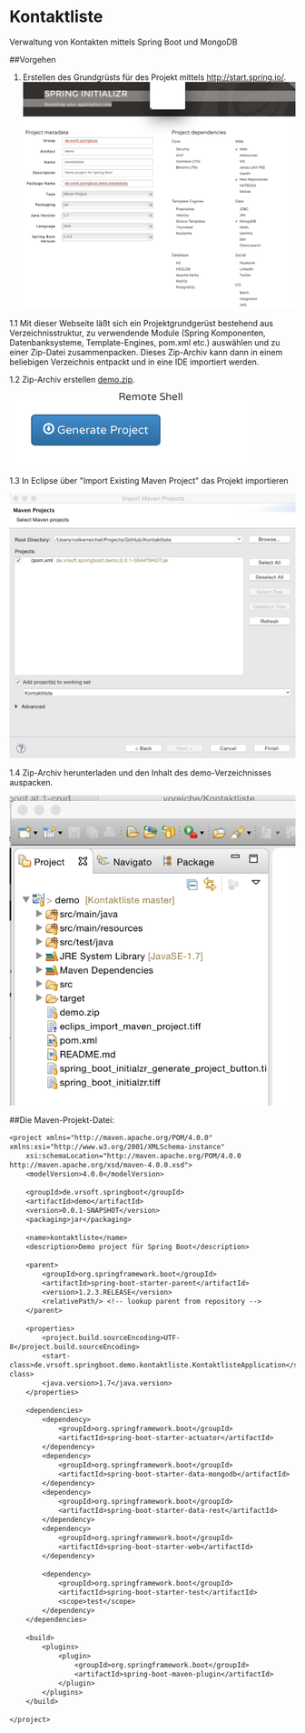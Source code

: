 # Kontaktliste
Verwaltung von Kontakten mittels Spring Boot und MongoDB

##Vorgehen
1. Erstellen des Grundgrüsts für des Projekt mittels http://start.spring.io/.
![alt text](spring_boot_initialzr.tiff "Spring Boot Initializr")

1.1 Mit dieser Webseite läßt sich ein Projektgrundgerüst bestehend aus Verzeichnisstruktur, zu verwendende Module (Spring Komponenten, Datenbanksysteme, Template-Engines, pom.xml etc.) auswählen und zu einer Zip-Datei zusammenpacken.
Dieses Zip-Archiv kann dann in einem beliebigen Verzeichnis entpackt und in eine IDE importiert werden.

1.2 Zip-Archiv erstellen [demo.zip](demo.zip).

![alt text](spring_boot_initialzr_generate_project_button.tiff "Projekt erstellen")

1.3 In Eclipse über "Import Existing Maven Project" das Projekt importieren

![alt text](eclips_import_maven_project.tiff "Maven Projekt importieren")

1.4 Zip-Archiv herunterladen und den Inhalt des demo-Verzeichnisses auspacken.

![alt text](eclipse_project_layout.tiff "Verzeichnisstruktur")

##Die Maven-Projekt-Datei:
```
<project xmlns="http://maven.apache.org/POM/4.0.0" xmlns:xsi="http://www.w3.org/2001/XMLSchema-instance"
	xsi:schemaLocation="http://maven.apache.org/POM/4.0.0 http://maven.apache.org/xsd/maven-4.0.0.xsd">
	<modelVersion>4.0.0</modelVersion>
	
	<groupId>de.vrsoft.springboot</groupId>
	<artifactId>demo</artifactId>
	<version>0.0.1-SNAPSHOT</version>
	<packaging>jar</packaging>

	<name>kontaktliste</name>
	<description>Demo project für Spring Boot</description>

	<parent>
		<groupId>org.springframework.boot</groupId>
		<artifactId>spring-boot-starter-parent</artifactId>
		<version>1.2.3.RELEASE</version>
		<relativePath/> <!-- lookup parent from repository -->
	</parent>

	<properties>
		<project.build.sourceEncoding>UTF-8</project.build.sourceEncoding>
		<start-class>de.vrsoft.springboot.demo.kontaktliste.KontaktlisteApplication</start-class>
		<java.version>1.7</java.version>
	</properties>

	<dependencies>
		<dependency>
			<groupId>org.springframework.boot</groupId>
			<artifactId>spring-boot-starter-actuator</artifactId>
		</dependency>
		<dependency>
			<groupId>org.springframework.boot</groupId>
			<artifactId>spring-boot-starter-data-mongodb</artifactId>
		</dependency>
		<dependency>
			<groupId>org.springframework.boot</groupId>
			<artifactId>spring-boot-starter-data-rest</artifactId>
		</dependency>
		<dependency>
			<groupId>org.springframework.boot</groupId>
			<artifactId>spring-boot-starter-web</artifactId>
		</dependency>
		
		<dependency>
			<groupId>org.springframework.boot</groupId>
			<artifactId>spring-boot-starter-test</artifactId>
			<scope>test</scope>
		</dependency>
	</dependencies>
	
	<build>
		<plugins>
			<plugin>
				<groupId>org.springframework.boot</groupId>
				<artifactId>spring-boot-maven-plugin</artifactId>
			</plugin>
		</plugins>
	</build>

</project>
```



